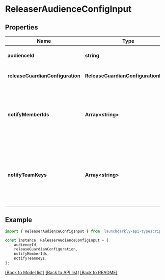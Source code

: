 # ReleaserAudienceConfigInput


## Properties

Name | Type | Description | Notes
------------ | ------------- | ------------- | -------------
**audienceId** | **string** | UUID of the audience. | [optional] [default to undefined]
**releaseGuardianConfiguration** | [**ReleaseGuardianConfigurationInput**](ReleaseGuardianConfigurationInput.md) |  | [optional] [default to undefined]
**notifyMemberIds** | **Array&lt;string&gt;** | An array of member IDs. These members are notified to review the approval request. | [optional] [default to undefined]
**notifyTeamKeys** | **Array&lt;string&gt;** | An array of team keys. The members of these teams are notified to review the approval request. | [optional] [default to undefined]

## Example

```typescript
import { ReleaserAudienceConfigInput } from 'launchdarkly-api-typescript';

const instance: ReleaserAudienceConfigInput = {
    audienceId,
    releaseGuardianConfiguration,
    notifyMemberIds,
    notifyTeamKeys,
};
```

[[Back to Model list]](../README.md#documentation-for-models) [[Back to API list]](../README.md#documentation-for-api-endpoints) [[Back to README]](../README.md)
